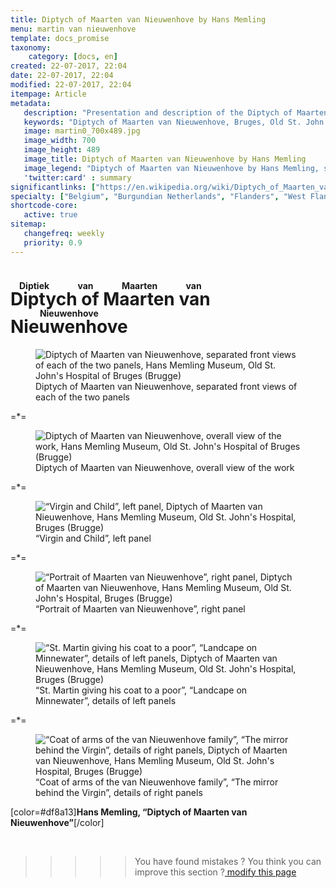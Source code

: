 ```yaml
---
title: Diptych of Maarten van Nieuwenhove by Hans Memling
menu: martin van nieuwenhove
template: docs_promise
taxonomy:
    category: [docs, en]
created: 22-07-2017, 22:04
date: 22-07-2017, 22:04
modified: 22-07-2017, 22:04
itempage: Article
metadata:
   description: "Presentation and description of the Diptych of Maarten van Nieuwenhove, whose painter Hans Memling, visible at the Memling Museum, Old St. John's Hospital of Bruges"
   keywords: "Diptych of Maarten van Nieuwenhove, Bruges, Old St. John's Hospital, Brugge, Diptiek van Maarten van Nieuwenhove, Hans Memling, Hans Memlinc, Musée Memling"
   image: martin0_700x489.jpg
   image_width: 700
   image_height: 489
   image_title: Diptych of Maarten van Nieuwenhove by Hans Memling
   image_legend: "Diptych of Maarten van Nieuwenhove by Hans Memling, separated view of the two panels"
   'twitter:card' : summary
significantlinks: ["https://en.wikipedia.org/wiki/Diptych_of_Maarten_van_Nieuwenhove"]
specialty: ["Belgium", "Burgundian Netherlands", "Flanders", "West Flanders", "Bruges", "Brugge", "Early Netherlandish painting", "Flemish Primitives", "Flemish Painting", "Northern Renaissance", "Old St. John's Hospital", "Hans Memling Museum",  "Hans Memling", "Hans Memlinc", "Diptych of Maarten van Nieuwenhove", "Sint-Janshospitaal"]
shortcode-core:
   active: true
sitemap:
   changefreq: weekly
   priority: 0.9
---
```

# <ruby><rb lang="en">Diptych of Maarten van Nieuwenhove</rb><rt lang="nl">Diptiek van Maarten van Nieuwenhove</rt></ruby>

<figure><picture>
<source
sizes="(max-width: 767px) 98vw, (min-width: 959px) 50vw, 86vw"
srcset="
/user/sites/docs/pages/01.home/05.bruges/01.hopital-saint-jean/03.martin/martin0-280.webp 280w,
/user/sites/docs/pages/01.home/05.bruges/01.hopital-saint-jean/03.martin/martin0-380.webp 380w,
/user/sites/docs/pages/01.home/05.bruges/01.hopital-saint-jean/03.martin/martin0-480.webp 480w,
/user/sites/docs/pages/01.home/05.bruges/01.hopital-saint-jean/03.martin/martin0-640.webp 640w,
/user/sites/docs/pages/01.home/05.bruges/01.hopital-saint-jean/03.martin/martin0-700x489.webp 700w,
/user/sites/docs/pages/01.home/05.bruges/01.hopital-saint-jean/03.martin/martin0-840.webp 840w,
/user/sites/docs/pages/01.home/05.bruges/01.hopital-saint-jean/03.martin/martin0-1280.webp 1280w,
/user/sites/docs/pages/01.home/05.bruges/01.hopital-saint-jean/03.martin/martin0-1600.webp 1600w,
/user/sites/docs/pages/01.home/05.bruges/01.hopital-saint-jean/03.martin/martin0-1920.webp 1920w"
type="image/webp" />
<img
src="/user/sites/docs/pages/01.home/05.bruges/01.hopital-saint-jean/03.martin/martin0-700x489.jpg" title="Diptych of Maarten van Nieuwenhove, separated front views of each of the two panels, Hans Memling Museum, Old St. John's Hospital of Bruges (Brugge)" alt="Diptych of Maarten van Nieuwenhove, separated front views of each of the two panels, Hans Memling Museum, Old St. John's Hospital of Bruges (Brugge)" class="class-diane-img"
sizes="(max-width: 767px) 98vw, (min-width: 959px) 50vw, 86vw"
srcset="
/user/sites/docs/pages/01.home/05.bruges/01.hopital-saint-jean/03.martin/martin0-280.jpg 280w,
/user/sites/docs/pages/01.home/05.bruges/01.hopital-saint-jean/03.martin/martin0-380.jpg 380w,
/user/sites/docs/pages/01.home/05.bruges/01.hopital-saint-jean/03.martin/martin0-480.jpg 480w,
/user/sites/docs/pages/01.home/05.bruges/01.hopital-saint-jean/03.martin/martin0-640.jpg 640w,
/user/sites/docs/pages/01.home/05.bruges/01.hopital-saint-jean/03.martin/martin0-700x489.jpg 700w,
/user/sites/docs/pages/01.home/05.bruges/01.hopital-saint-jean/03.martin/martin0-840.jpg 840w,
/user/sites/docs/pages/01.home/05.bruges/01.hopital-saint-jean/03.martin/martin0-1280.jpg 1280w,
/user/sites/docs/pages/01.home/05.bruges/01.hopital-saint-jean/03.martin/martin0-1600.jpg 1600w,
/user/sites/docs/pages/01.home/05.bruges/01.hopital-saint-jean/03.martin/martin0-1920.jpg 1920w">
</picture><figcaption>Diptych of Maarten van Nieuwenhove, separated front views of each of the two panels</figcaption></figure>

=*=

<figure><picture>
<source
sizes="(max-width: 767px) 98vw, (min-width: 959px) 50vw, 86vw"
srcset="
/user/sites/docs/pages/01.home/05.bruges/01.hopital-saint-jean/03.martin/martin1-280.webp 280w,
/user/sites/docs/pages/01.home/05.bruges/01.hopital-saint-jean/03.martin/martin1-380.webp 380w,
/user/sites/docs/pages/01.home/05.bruges/01.hopital-saint-jean/03.martin/martin1-480.webp 480w,
/user/sites/docs/pages/01.home/05.bruges/01.hopital-saint-jean/03.martin/martin1-640.webp 640w,
/user/sites/docs/pages/01.home/05.bruges/01.hopital-saint-jean/03.martin/martin1-840.webp 840w,
/user/sites/docs/pages/01.home/05.bruges/01.hopital-saint-jean/03.martin/martin1-1280.webp 1280w,
/user/sites/docs/pages/01.home/05.bruges/01.hopital-saint-jean/03.martin/martin1-1600.webp 1600w,
/user/sites/docs/pages/01.home/05.bruges/01.hopital-saint-jean/03.martin/martin1-1920.webp 1920w"
type="image/webp" />
<img
src="/user/sites/docs/pages/01.home/05.bruges/01.hopital-saint-jean/03.martin/martin1-840.jpg" title="Diptych of Maarten van Nieuwenhove, overall view of the work, Hans Memling Museum, Old St. John's Hospital of Bruges (Brugge)" alt="Diptych of Maarten van Nieuwenhove, overall view of the work, Hans Memling Museum, Old St. John's Hospital of Bruges (Brugge)" class="class-70-img"
sizes="(max-width: 767px) 98vw, (min-width: 959px) 50vw, 86vw"
srcset="
/user/sites/docs/pages/01.home/05.bruges/01.hopital-saint-jean/03.martin/martin1-280.jpg 280w,
/user/sites/docs/pages/01.home/05.bruges/01.hopital-saint-jean/03.martin/martin1-380.jpg 380w,
/user/sites/docs/pages/01.home/05.bruges/01.hopital-saint-jean/03.martin/martin1-480.jpg 480w,
/user/sites/docs/pages/01.home/05.bruges/01.hopital-saint-jean/03.martin/martin1-640.jpg 640w,
/user/sites/docs/pages/01.home/05.bruges/01.hopital-saint-jean/03.martin/martin1-840.jpg 840w,
/user/sites/docs/pages/01.home/05.bruges/01.hopital-saint-jean/03.martin/martin1-1280.jpg 1280w,
/user/sites/docs/pages/01.home/05.bruges/01.hopital-saint-jean/03.martin/martin1-1600.jpg 1600w,
/user/sites/docs/pages/01.home/05.bruges/01.hopital-saint-jean/03.martin/martin1-1920.jpg 1920w">
</picture><figcaption>Diptych of Maarten van Nieuwenhove, overall view of the work</figcaption></figure>

=*=

<figure><picture>
<source
sizes="(max-width: 767px) 98vw, (min-width: 959px) 50vw, 86vw"
srcset="
/user/sites/docs/pages/01.home/05.bruges/01.hopital-saint-jean/03.martin/martin2-280.webp 280w,
/user/sites/docs/pages/01.home/05.bruges/01.hopital-saint-jean/03.martin/martin2-380.webp 380w,
/user/sites/docs/pages/01.home/05.bruges/01.hopital-saint-jean/03.martin/martin2-480.webp 480w,
/user/sites/docs/pages/01.home/05.bruges/01.hopital-saint-jean/03.martin/martin2-640.webp 640w,
/user/sites/docs/pages/01.home/05.bruges/01.hopital-saint-jean/03.martin/martin2-840.webp 840w,
/user/sites/docs/pages/01.home/05.bruges/01.hopital-saint-jean/03.martin/martin2-1280.webp 1280w,
/user/sites/docs/pages/01.home/05.bruges/01.hopital-saint-jean/03.martin/martin2-1600.webp 1600w,
/user/sites/docs/pages/01.home/05.bruges/01.hopital-saint-jean/03.martin/martin2-1920.webp 1920w"
type="image/webp" />
<img
src="/user/sites/docs/pages/01.home/05.bruges/01.hopital-saint-jean/03.martin/martin2-840.jpg" title="“Virgin and Child”, left panel, Diptych of Maarten van Nieuwenhove, Hans Memling Museum, Old St. John's Hospital, Bruges (Brugge)" alt="“Virgin and Child”, left panel, Diptych of Maarten van Nieuwenhove, Hans Memling Museum, Old St. John's Hospital, Bruges (Brugge)" class="class-40-img"
sizes="(max-width: 767px) 98vw, (min-width: 959px) 50vw, 86vw"
srcset="
/user/sites/docs/pages/01.home/05.bruges/01.hopital-saint-jean/03.martin/martin2-280.jpg 280w,
/user/sites/docs/pages/01.home/05.bruges/01.hopital-saint-jean/03.martin/martin2-380.jpg 380w,
/user/sites/docs/pages/01.home/05.bruges/01.hopital-saint-jean/03.martin/martin2-480.jpg 480w,
/user/sites/docs/pages/01.home/05.bruges/01.hopital-saint-jean/03.martin/martin2-640.jpg 640w,
/user/sites/docs/pages/01.home/05.bruges/01.hopital-saint-jean/03.martin/martin2-840.jpg 840w,
/user/sites/docs/pages/01.home/05.bruges/01.hopital-saint-jean/03.martin/martin2-1280.jpg 1280w,
/user/sites/docs/pages/01.home/05.bruges/01.hopital-saint-jean/03.martin/martin2-1600.jpg 1600w,
/user/sites/docs/pages/01.home/05.bruges/01.hopital-saint-jean/03.martin/martin2-1920.jpg1920w">
</picture><figcaption>“Virgin and Child”, left panel</figcaption></figure>

=*=

<figure><picture>
<source
sizes="(max-width: 767px) 98vw, (min-width: 959px) 50vw, 86vw"
srcset="
/user/sites/docs/pages/01.home/05.bruges/01.hopital-saint-jean/03.martin/martin3-280.webp 280w,
/user/sites/docs/pages/01.home/05.bruges/01.hopital-saint-jean/03.martin/martin3-380.webp 380w,
/user/sites/docs/pages/01.home/05.bruges/01.hopital-saint-jean/03.martin/martin3-480.webp 480w,
/user/sites/docs/pages/01.home/05.bruges/01.hopital-saint-jean/03.martin/martin3-640.webp 640w,
/user/sites/docs/pages/01.home/05.bruges/01.hopital-saint-jean/03.martin/martin3-840.webp 840w,
/user/sites/docs/pages/01.home/05.bruges/01.hopital-saint-jean/03.martin/martin3-1280.webp 1280w,
/user/sites/docs/pages/01.home/05.bruges/01.hopital-saint-jean/03.martin/martin3-1600.webp 1600w,
/user/sites/docs/pages/01.home/05.bruges/01.hopital-saint-jean/03.martin/martin3-1920.webp 1920w"
type="image/webp" />
<img
src="/user/sites/docs/pages/01.home/05.bruges/01.hopital-saint-jean/03.martin/martin3-840.jpg" title="“Portrait of Maarten van Nieuwenhove”, right panel, Diptych of Maarten van Nieuwenhove, Hans Memling Museum, Old St. John's Hospital, Bruges (Brugge)" alt="“Portrait of Maarten van Nieuwenhove”, right panel, Diptych of Maarten van Nieuwenhove, Hans Memling Museum, Old St. John's Hospital, Bruges (Brugge)" class="class-40-img"
sizes="(max-width: 767px) 98vw, (min-width: 959px) 50vw, 86vw"
srcset="
/user/sites/docs/pages/01.home/05.bruges/01.hopital-saint-jean/03.martin/martin3-280.jpg 280w,
/user/sites/docs/pages/01.home/05.bruges/01.hopital-saint-jean/03.martin/martin3-380.jpg 380w,
/user/sites/docs/pages/01.home/05.bruges/01.hopital-saint-jean/03.martin/martin3-480.jpg 480w,
/user/sites/docs/pages/01.home/05.bruges/01.hopital-saint-jean/03.martin/martin3-640.jpg 640w,
/user/sites/docs/pages/01.home/05.bruges/01.hopital-saint-jean/03.martin/martin3-840.jpg 840w,
/user/sites/docs/pages/01.home/05.bruges/01.hopital-saint-jean/03.martin/martin3-1280.jpg 1280w,
/user/sites/docs/pages/01.home/05.bruges/01.hopital-saint-jean/03.martin/martin3-1600.jpg 1600w,
/user/sites/docs/pages/01.home/05.bruges/01.hopital-saint-jean/03.martin/martin3-1920.jpg 1920w">
</picture><figcaption>“Portrait of Maarten van Nieuwenhove”, right panel</figcaption></figure>

=*=

<figure><picture>
<source
sizes="(max-width: 767px) 98vw, (min-width: 959px) 50vw, 86vw"
srcset="
/user/sites/docs/pages/01.home/05.bruges/01.hopital-saint-jean/03.martin/martin4-280.webp 280w,
/user/sites/docs/pages/01.home/05.bruges/01.hopital-saint-jean/03.martin/martin4-380.webp 380w,
/user/sites/docs/pages/01.home/05.bruges/01.hopital-saint-jean/03.martin/martin4-480.webp 480w,
/user/sites/docs/pages/01.home/05.bruges/01.hopital-saint-jean/03.martin/martin4-640.webp 640w,
/user/sites/docs/pages/01.home/05.bruges/01.hopital-saint-jean/03.martin/martin4-840.webp 840w,
/user/sites/docs/pages/01.home/05.bruges/01.hopital-saint-jean/03.martin/martin4-1280.webp 1280w,
/user/sites/docs/pages/01.home/05.bruges/01.hopital-saint-jean/03.martin/martin4-1600.webp 1600w,
/user/sites/docs/pages/01.home/05.bruges/01.hopital-saint-jean/03.martin/martin4-1920.webp 1920w"
type="image/webp" />
<img
src="/user/sites/docs/pages/01.home/05.bruges/01.hopital-saint-jean/03.martin/martin4-840.jpg" title="“St. Martin giving his coat to a poor”, “Landcape on Minnewater”, details of left panels, Diptych of Maarten van Nieuwenhove, Hans Memling Museum, Old St. John's Hospital, Bruges (Brugge)" alt="“St. Martin giving his coat to a poor”, “Landcape on Minnewater”, details of left panels, Diptych of Maarten van Nieuwenhove, Hans Memling Museum, Old St. John's Hospital, Bruges (Brugge)" class="class-diane-img"
sizes="(max-width: 767px) 98vw, (min-width: 959px) 50vw, 86vw"
srcset="
/user/sites/docs/pages/01.home/05.bruges/01.hopital-saint-jean/03.martin/martin4-280.jpg 280w,
/user/sites/docs/pages/01.home/05.bruges/01.hopital-saint-jean/03.martin/martin4-380.jpg 380w,
/user/sites/docs/pages/01.home/05.bruges/01.hopital-saint-jean/03.martin/martin4-480.jpg 480w,
/user/sites/docs/pages/01.home/05.bruges/01.hopital-saint-jean/03.martin/martin4-640.jpg 640w,
/user/sites/docs/pages/01.home/05.bruges/01.hopital-saint-jean/03.martin/martin4-840.jpg 840w,
/user/sites/docs/pages/01.home/05.bruges/01.hopital-saint-jean/03.martin/martin4-1280.jpg 1280w,
/user/sites/docs/pages/01.home/05.bruges/01.hopital-saint-jean/03.martin/martin4-1600.jpg 1600w,
/user/sites/docs/pages/01.home/05.bruges/01.hopital-saint-jean/03.martin/martin4-1920.jpg 1920w">
</picture><figcaption>“St. Martin giving his coat to a poor”, “Landcape on Minnewater”, details of left panels</figcaption></figure>

=*=

<figure><picture>
<source
sizes="(max-width: 767px) 98vw, (min-width: 959px) 50vw, 86vw"
srcset="
/user/sites/docs/pages/01.home/05.bruges/01.hopital-saint-jean/03.martin/martin5-280.webp 280w,
/user/sites/docs/pages/01.home/05.bruges/01.hopital-saint-jean/03.martin/martin5-380.webp 380w,
/user/sites/docs/pages/01.home/05.bruges/01.hopital-saint-jean/03.martin/martin5-480.webp 480w,
/user/sites/docs/pages/01.home/05.bruges/01.hopital-saint-jean/03.martin/martin5-640.webp 640w,
/user/sites/docs/pages/01.home/05.bruges/01.hopital-saint-jean/03.martin/martin5-840.webp 840w,
/user/sites/docs/pages/01.home/05.bruges/01.hopital-saint-jean/03.martin/martin5-1280.webp 1280w,
/user/sites/docs/pages/01.home/05.bruges/01.hopital-saint-jean/03.martin/martin5-1600.webp 1600w,
/user/sites/docs/pages/01.home/05.bruges/01.hopital-saint-jean/03.martin/martin5-1920.webp 1920w"
type="image/webp" />
<img
src="/user/sites/docs/pages/01.home/05.bruges/01.hopital-saint-jean/03.martin/martin5-840.jpg" title="“Coat of arms of the van Nieuwenhove family”, “The mirror behind the Virgin”, details of right panels, Diptych of Maarten van Nieuwenhove, Hans Memling Museum, Old St. John's Hospital, Bruges (Brugge)" alt="“Coat of arms of the van Nieuwenhove family”, “The mirror behind the Virgin”, details of right panels, Diptych of Maarten van Nieuwenhove, Hans Memling Museum, Old St. John's Hospital, Bruges (Brugge)" class="class-diane-img"
sizes="(max-width: 767px) 98vw, (min-width: 959px) 50vw, 86vw"
srcset="
/user/sites/docs/pages/01.home/05.bruges/01.hopital-saint-jean/03.martin/martin5-280.jpg 280w,
/user/sites/docs/pages/01.home/05.bruges/01.hopital-saint-jean/03.martin/martin5-380.jpg 380w,
/user/sites/docs/pages/01.home/05.bruges/01.hopital-saint-jean/03.martin/martin5-480.jpg 480w,
/user/sites/docs/pages/01.home/05.bruges/01.hopital-saint-jean/03.martin/martin5-640.jpg 640w,
/user/sites/docs/pages/01.home/05.bruges/01.hopital-saint-jean/03.martin/martin5-840.jpg 840w,
/user/sites/docs/pages/01.home/05.bruges/01.hopital-saint-jean/03.martin/martin5-1280.jpg 1280w,
/user/sites/docs/pages/01.home/05.bruges/01.hopital-saint-jean/03.martin/martin5-1600.jpg 1600w,
/user/sites/docs/pages/01.home/05.bruges/01.hopital-saint-jean/03.martin/martin5-1920.jpg 1920w">
</picture><figcaption>“Coat of arms of the van Nieuwenhove family”, “The mirror behind the Virgin”, details of right panels</figcaption></figure>

[color=#df8a13]**Hans Memling,  “Diptych of Maarten van Nieuwenhove”**[/color]  

<br>

<blockquote id="github-contrib"><blockquote><blockquote><blockquote><blockquote><p>You have found mistakes ? You think you can improve this section ?<a class="github-link" href="https://github.com/tidiview/francois-vidit.com/blob/master/user/sites/docs/pages/01.home/05.bruges/01.hopital-saint-jean/03.martin/docs.en.md" rel="external nofollow"><i class="fa fa-github-square"></i> modify this page</a></p></blockquote></blockquote></blockquote></blockquote></blockquote>